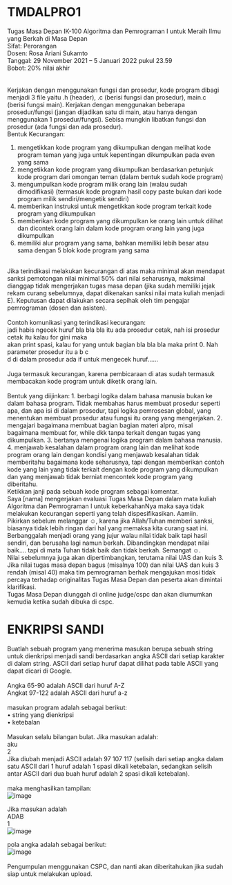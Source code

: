 # TMDALPRO1
Tugas Masa Depan IK-100 Algoritma dan Pemrograman I untuk Meraih Ilmu yang Berkah di
Masa Depan<br />
Sifat: Perorangan<br />
Dosen: Rosa Ariani Sukamto<br />
Tanggal: 29 November 2021 – 5 Januari 2022 pukul 23.59<br />
Bobot: 20% nilai akhir<br />
<br />
<br />
Kerjakan dengan menggunakan fungsi dan prosedur, kode program dibagi menjadi 3 file yaitu .h
(header), .c (berisi fungsi dan prosedur), main.c (berisi fungsi main). Kerjakan dengan menggunakan
beberapa prosedur/fungsi (jangan dijadikan satu di main, atau hanya dengan menggunakan 1
prosedur/fungsi). Sebisa mungkin libatkan fungsi dan prosedur (ada fungsi dan ada prosedur).
<br />
Bentuk Kecurangan:
1. mengetikkan kode program yang dikumpulkan dengan melihat kode program teman yang juga
untuk kepentingan dikumpulkan pada even yang sama
2. mengetikkan kode program yang dikumpulkan berdasarkan petunjuk kode program dari
omongan teman (dalam bentuk sudah kode program)
3. mengumpulkan kode program milik orang lain (walau sudah dimodifikasi) (termasuk kode
program hasil copy paste bukan dari kode program milik sendiri/mengetik sendiri)
4. memberikan instruksi untuk mengetikkan kode program terkait kode program yang
dikumpulkan
5. memberikan kode program yang dikumpulkan ke orang lain untuk dilihat dan dicontek orang
lain dalam kode program orang lain yang juga dikumpulkan
6. memiliki alur program yang sama, bahkan memiliki lebih besar atau sama dengan 5 blok kode
program yang sama
<br />
Jika terindikasi melakukan kecurangan di atas maka minimal akan mendapat sanksi
pemotongan nilai minimal 50% dari nilai seharusnya, maksimal dianggap tidak mengerjakan
tugas masa depan (jika sudah memiliki jejak rekam curang sebelumnya, dapat dikenakan sanksi
nilai mata kuliah menjadi E). Keputusan dapat dilakukan secara sepihak oleh tim pengajar
pemrograman (dosen dan asisten).
<br />
<br />
Contoh komunikasi yang terindikasi kecurangan:<br />
jadi habis ngecek huruf bla bla bla itu ada prosedur cetak, nah isi prosedur cetak itu kalau for gini maka<br />
akan print spasi, kalau for yang untuk bagian bla bla bla maka print 0. Nah parameter prosedur itu a b c<br />
d di dalam prosedur ada if untuk mengecek huruf......<br />
<br />
Juga termasuk kecurangan, karena pembicaraan di atas sudah termasuk membacakan kode program
untuk diketik orang lain.<br />
<br />
Bentuk yang diijinkan:
1. berbagi logika dalam bahasa manusia bukan ke dalam bahasa program. Tidak membahas harus membuat prosedur seperti apa, dan apa isi di dalam prosedur, tapi logika pemrosesan global, yang menentukan membuat prosedur atau fungsi itu orang yang mengerjakan.
2. mengajari bagaimana membuat bagian bagian materi alpro, misal bagaimana membuat for, while dkk tanpa terkait dengan tugas yang dikumpulkan.
3. bertanya mengenai logika program dalam bahasa manusia.
4. menjawab kesalahan dalam program orang lain dan melihat kode program orang lain dengan kondisi yang menjawab kesalahan tidak memberitahu bagaimana kode seharusnya, tapi dengan memberikan contoh kode yang lain yang tidak terkait dengan kode program yang dikumpulkan dan yang menjawab tidak berniat mencontek kode program yang diberitahu.
<br />
Ketikkan janji pada sebuah kode program sebagai komentar.
<br />
Saya [nama] mengerjakan evaluasi Tugas Masa Depan dalam mata kuliah
Algoritma dan Pemrograman I untuk keberkahanNya maka saya tidak
melakukan kecurangan seperti yang telah dispesifikasikan. Aamiin.
<br />
Pikirkan sebelum melanggar ☺, karena jika Allah/Tuhan memberi sanksi, biasanya tidak lebih
ringan dari hal yang memaksa kita curang saat ini. Berbanggalah menjadi orang yang jujur
walau nilai tidak baik tapi hasil sendiri, dan berusaha lagi namun berkah. Dibandingkan
mendapat nilai baik…. tapi di mata Tuhan tidak baik dan tidak berkah. Semangat ☺.
<br />
Nilai sebelumnya juga akan dipertimbangkan, terutama nilai UAS dan kuis 3. Jika nilai tugas masa
depan bagus (misalnya 100) dan nilai UAS dan kuis 3 rendah (misal 40) maka tim pemrograman
berhak mengajukan mosi tidak percaya terhadap originalitas Tugas Masa Depan dan peserta akan
dimintai klarifikasi.
<br />
Tugas Masa Depan diunggah di online judge/cspc dan akan diumumkan kemudia ketika sudah dibuka
di cspc.

# ENKRIPSI SANDI
Buatlah sebuah program yang menerima masukan berupa sebuah string untuk dienkripsi menjadi sandi
berdasarkan angka ASCII dari setiap karakter di dalam string. ASCII dari setiap huruf dapat dilihat
pada table ASCII yang dapat dicari di Google.
<br />
<br />
Angka 65-90 adalah ASCII dari huruf A-Z<br />
Angkat 97-122 adalah ASCII dari huruf a-z
<br />
<br />
masukan program adalah sebagai berikut:<br />
• string yang dienkripsi<br />
• ketebalan<br />
<br />
Masukan selalu bilangan bulat. Jika masukan adalah:<br />
aku<br />
2<br />
Jika diubah menjadi ASCII adalah 97 107 117 (selisih dari setiap angka dalam satu ASCII dari 1 huruf
adalah 1 spasi dikali ketebalan, sedangkan selisih antar ASCII dari dua buah huruf adalah 2 spasi dikali
ketebalan).<br />
<br />
maka menghasilkan tampilan:
<br />
![image](https://github.com/villeneuveandhira/TMDALPRO1/assets/101118033/ee7c5249-5f98-44ba-9ef8-239a4f50aa8a)

Jika masukan adalah
<br />
ADAB<br />
1
<br />
![image](https://github.com/villeneuveandhira/TMDALPRO1/assets/101118033/3e3f462d-7031-4c2b-8a1e-feed665c3f05)

pola angka adalah sebagai berikut:
<br />
![image](https://github.com/villeneuveandhira/TMDALPRO1/assets/101118033/2056354b-777e-4bad-a08b-080dae192a50)
<br />
<br />
Pengumpulan menggunakan CSPC, dan nanti akan diberitahukan jika sudah siap untuk melakukan
upload.
